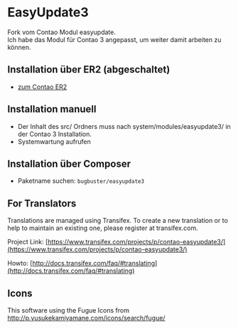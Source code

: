 # EasyUpdate3

Fork vom Contao Modul easyupdate.    
Ich habe das Modul für Contao 3 angepasst, um weiter damit arbeiten zu können.


## Installation über ER2 (abgeschaltet)

* [zum Contao ER2](https://contao.org/de/extension-list/view/easyupdate3.de.html)

## Installation manuell

* Der Inhalt des src/ Ordners muss nach system/modules/easyupdate3/ in der Contao 3 Installation. 
* Systemwartung aufrufen

## Installation über Composer

* Paketname suchen: `bugbuster/easyupdate3`


## For Translators
Translations are managed using Transifex. To create a new translation or to help to maintain an existing one, please register at transifex.com.

Project Link: [https://www.transifex.com/projects/p/contao-easyupdate3/](https://www.transifex.com/projects/p/contao-easyupdate3/)

Howto: [http://docs.transifex.com/faq/#translating](http://docs.transifex.com/faq/#translating)


## Icons
This software using the Fugue Icons from http://p.yusukekamiyamane.com/icons/search/fugue/
